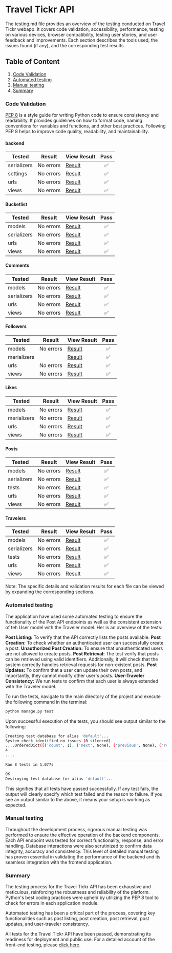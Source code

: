 # Travel Tickr API
The testing.md file provides an overview of the testing conducted on Travel Tickr webapp. It covers code validation, accessibility, performance, testing on various devices, browser compatibility, testing user stories, and user feedback and improvements. Each section describes the tools used, the issues found (if any), and the corresponding test results.

## Table of Content
1. [Code Validation](#code-validation)
2. [Automated testing](#automated-testing)
3. [Manual testing](#manual-testing)
4. [Summary](#summary)

### Code Validation 
[PEP 8](https://pep8ci.herokuapp.com/) is a style guide for writing Python code to ensure consistency and readability. It provides guidelines on how to format code, naming conventions for variables and functions, and other best practices. Following PEP 8 helps to improve code quality, readability, and maintainability.

#### backend
| **Tested** | **Result** | **View Result** | **Pass** |
--- | --- | --- | :---:
|serializers|No errors|[Result](/docs/testing/backend/serializers.png)| :white_check_mark:
|settings|No errors|[Result](/docs/testing/backend/settings.png)| :white_check_mark:
|urls|No errors|[Result](/docs/testing/backend/urls.png)| :white_check_mark:
|views|No errors|[Result](/docs/testing/backend/views.png)| :white_check_mark:

#### Bucketlist
| **Tested** | **Result** | **View Result** | **Pass** |
--- | --- | --- | :---:
|models|No errors|[Result](/docs/testing/bucketlist/models.png)| :white_check_mark:
|serializers|No errors|[Result](/docs/testing/bucketlist/serializers.png)| :white_check_mark:
|urls|No errors|[Result](/docs/testing/bucketlist/urls.png)| :white_check_mark:
|views|No errors|[Result](/docs/testing/bucketlist/views.png)| :white_check_mark:

#### Comments
| **Tested** | **Result** | **View Result** | **Pass** |
--- | --- | --- | :---:
|models|No errors|[Result](/docs/testing/comments/models.png)| :white_check_mark:
|serializers|No errors|[Result](/docs/testing/comments/serializers.png)| :white_check_mark:
|urls|No errors|[Result](/docs/testing/comments/urls.png)| :white_check_mark:
|views|No errors|[Result](/docs/testing/comments/views.png)| :white_check_mark:

#### Followers
| **Tested** | **Result** | **View Result** | **Pass** |
--- | --- | --- | :---:
|models|No errors|[Result](/docs/testing/followers/models.png)| :white_check_mark:
|merializers||[Result](/docs/testing/followers/serializers.png)| :white_check_mark:
|urls|No errors|[Result](/docs/testing/followers/urls.png)| :white_check_mark:
|views|No errors|[Result](/docs/testing/followers/views.png)| :white_check_mark:

#### Likes
| **Tested** | **Result** | **View Result** | **Pass** |
--- | --- | --- | :---:
|models|No errors|[Result](/docs/testing/likes/models.png)| :white_check_mark:
|merializers|No errors|[Result](/docs/testing/likes/serializers.png)| :white_check_mark:
|urls|No errors|[Result](/docs/testing/likes/urls.png)| :white_check_mark:
|views|No errors|[Result](/docs/testing/likes/views.png)| :white_check_mark:

#### Posts
| **Tested** | **Result** | **View Result** | **Pass** |
--- | --- | --- | :---:
|models|No errors|[Result](/docs/testing/posts/models.png)| :white_check_mark:
|serializers|No errors|[Result](/docs/testing/posts/serializers.png)| :white_check_mark:
|tests|No errors|[Result](/docs/testing/posts/tests.png)| :white_check_mark:
|urls|No errors|[Result](/docs/testing/posts/urls.png)| :white_check_mark:
|views|No errors|[Result](/docs/testing/posts/views.png)| :white_check_mark:

#### Travelers
| **Tested** | **Result** | **View Result** | **Pass** |
--- | --- | --- | :---:
|models|No errors|[Result](/docs/testing/travelers/models.png)| :white_check_mark:
|serializers|No errors|[Result](/docs//testing/travelers/serializers.png)| :white_check_mark:
|tests|No errors|[Result](/docs/testing/travelers/tests.png)| :white_check_mark:
|urls|No errors|[Result](/docs/testing/travelers/urls.png)| :white_check_mark:
|views|No errors|[Result](/docs//testing/travelers/views.png)| :white_check_mark:

Note: The specific details and validation results for each file can be viewed by expanding the corresponding sections.

### Automated testing

The application have used some automated testing to ensure the functionality of the Post API endpoints as well as the consistent extension of teh User model with the Traveler model. Her is an overview of the tests:

**Post Listing:** To verify that the API correctly lists the posts available.
**Post Creation:** To check whether an authenticated user can successfully create a post.
**Unauthorized Post Creation:** To ensure that unauthenticated users are not allowed to create posts.
**Post Retrieval:** The test verify that posts can be retrieved using valid identifiers. Additionally, it will check that the system correctly handles retrieval requests for non-existent posts.
**Post Updates:** To confirm that a user can update their own posts, and importantly, they cannot modify other user's posts. 
**User-Traveler Consistency:** We run tests to confirm that each user is always extended with the Traveler model. 

To run the tests, navigate to the main directory of the project and execute the following command in the terminal:

```bash
python manage.py test 
```
Upon successful execution of the tests, you should see output similar to the following:
```bash
Creating test database for alias 'default'...
System check identified no issues (0 silenced).
....OrderedDict([('count', 1), ('next', None), ('previous', None), ('results', [OrderedDict([('id', 1), ('owner', 'testUser'), ('is_owner', False), ('traveler_id', 1), ('traveler_image', 'https://res.cloudinary.com/sandrabergstrom/image/upload/v1/media/../default_profile_uwgpte'), ('created_at', 'now'), ('updated_at', 'now'), ('title', 'test title'), ('content', ''), ('image', 'https://res.cloudinary.com/sandrabergstrom/image/upload/v1/media/../default_post_rgq6aq'), ('likes_count', 0), ('comments_count', 0), ('like_id', None), ('bucketlists_count', 0), ('bucketlist_id', None), ('location', 'Somewhere'), ('country', 'Unknown')])])])
4
....
----------------------------------------------------------------------
Ran 8 tests in 1.077s

OK
Destroying test database for alias 'default'...
```

This signifies that all tests have passed successfully. If any test fails, the output will clearly specify which test failed and the reason to failure. If you see an output similar to the above, it means your setup is working as expected. 

### Manual testing
Throughout the development process, rigorous manual testing was performed to ensure the effective operation of the backend components. Each API endpoint was tested for correct functionality, response, and error handling. Database interactions were also scrutinized to confirm data integrity, accuracy and consistency. This level of detailed manual testing has proven essential in validating the performance of the backend and its seamless integration with the frontend application.

### Summary
The testing process for the Travel Tickr API has been exhaustive and meticulous, reinforcing the robustness and reliability of the platform. Python's best coding practices were upheld by utilizing the PEP 8 tool to check for errors in each application module.

Automated testing has been a critical part of the process, covering key functionalities such as post listing, post creation, post retrieval, post updates, and user-traveler consistency.

All tests for the Travel Tickr API have been passed, demonstrating its readiness for deployment and public use. For a detailed account of the front-end testing, please  [click here](https://github.com/SandraBergstrom/travel-tickr/blob/main/TESTING.md).
